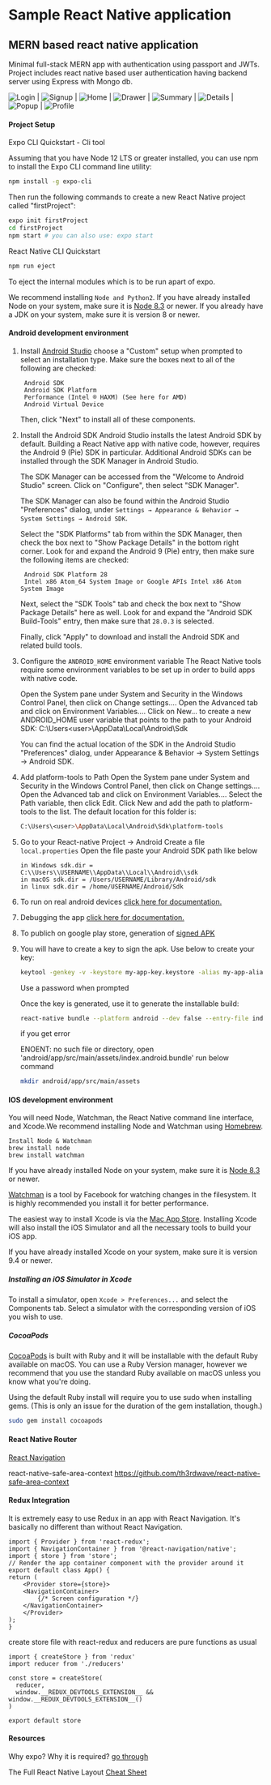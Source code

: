 # Sample React Native application

## MERN based react native application
Minimal full-stack MERN app with authentication using passport and JWTs. Project includes react native based user authentication having backend server using Express with Mongo db.

![Login](./images/login.jpg?raw=true "Login")  |  ![Signup](./images/signup.jpg?raw=true "Signup")  |  ![Home](./images/home.jpg?raw=true "Home")  |  ![Drawer](./images/drawer.jpg?raw=true "Drawer")  |  ![Summary](./images/summary.jpg?raw=true "Summary")  |  ![Details](./images/detail.jpg?raw=true "Details")  |  ![Popup](./images/popup.jpg?raw=true "Details") | ![Profile](./images/profile.jpg?raw=true "Details")

#### Project Setup
Expo CLI Quickstart - Cli tool

Assuming that you have Node 12 LTS or greater installed, you can use npm to install the Expo CLI command line utility:

```sh
npm install -g expo-cli
```

Then run the following commands to create a new React Native project called "firstProject":
```sh
expo init firstProject
cd firstProject
npm start # you can also use: expo start
```

React Native CLI Quickstart
```sh
npm run eject 
```
To eject the internal modules which is to be run apart of expo.

We recommend installing `Node and Python2`. If you have already installed Node on your system, make sure it is [Node 8.3](https://nodejs.org/) or newer. If you already have a JDK on your system, make sure it is version 8 or newer.

#### Android development environment

1. Install [Android Studio](https://developer.android.com/studio)
    choose a "Custom" setup when prompted to select an installation type. Make sure the boxes next to all of the following are checked:

        Android SDK
        Android SDK Platform
        Performance (Intel ® HAXM) (See here for AMD)
        Android Virtual Device

    Then, click "Next" to install all of these components.

2. Install the Android SDK
    Android Studio installs the latest Android SDK by default. Building a React Native app with native code, however, requires the Android 9 (Pie) SDK in particular. Additional Android SDKs can be installed through the SDK Manager in Android Studio.

    The SDK Manager can be accessed from the "Welcome to Android Studio" screen. Click on "Configure", then select "SDK Manager".

    The SDK Manager can also be found within the Android Studio "Preferences" dialog, under `Settings → Appearance & Behavior → System Settings → Android SDK`.

    Select the "SDK Platforms" tab from within the SDK Manager, then check the box next to "Show Package Details" in the bottom right corner. Look for and expand the Android 9 (Pie) entry, then make sure the following items are checked:

        Android SDK Platform 28
        Intel x86 Atom_64 System Image or Google APIs Intel x86 Atom System Image

    Next, select the "SDK Tools" tab and check the box next to "Show Package Details" here as well. Look for and expand the "Android SDK Build-Tools" entry, then make sure that `28.0.3` is selected.

    Finally, click "Apply" to download and install the Android SDK and related build tools.

3. Configure the `ANDROID_HOME` environment variable
    The React Native tools require some environment variables to be set up in order to build apps with native code.

    Open the System pane under System and Security in the Windows Control Panel, then click on Change settings.... Open the Advanced tab and click on Environment Variables.... Click on New... to create a new ANDROID_HOME user variable that points to the path to your Android SDK: C:\Users\<user>\AppData\Local\Android\Sdk

    You can find the actual location of the SDK in the Android Studio "Preferences" dialog, under Appearance & Behavior → System Settings → Android SDK.

4. Add platform-tools to Path
    Open the System pane under System and Security in the Windows Control Panel, then click on Change settings.... Open the Advanced tab and click on Environment Variables.... Select the Path variable, then click Edit. Click New and add the path to platform-tools to the list.
    The default location for this folder is:
    ```sh
    C:\Users\<user>\AppData\Local\Android\Sdk\platform-tools
    ```

5. Go to your React-native Project -> Android
    Create a file `local.properties`
    Open the file
    paste your Android SDK path like below
    ```
    in Windows sdk.dir = C:\\Users\\USERNAME\\AppData\\Local\\Android\\sdk
    in macOS sdk.dir = /Users/USERNAME/Library/Android/sdk
    in linux sdk.dir = /home/USERNAME/Android/Sdk
    ```
    
6. To run on real android devices [click here for documentation.](https://reactnative.dev/docs/running-on-device)

7. Debugging the app [click here for documentation.](https://reactnative.dev/docs/debugging)

8. To publich on google play store, generation of [signed APK](https://reactnative.dev/docs/signed-apk-android)

9. You will have to create a key to sign the apk. Use below to create your key:
    ```sh
    keytool -genkey -v -keystore my-app-key.keystore -alias my-app-alias -keyalg RSA -keysize 2048 -validity 10000
    ```
    Use a password when prompted

    Once the key is generated, use it to generate the installable build:
    ```sh
    react-native bundle --platform android --dev false --entry-file index.android.js --bundle-output android/app/src/main/assets/index.android.bundle --assets-dest android/app/src/main/res/ && react-native run-android
    ```

    if you get error

    ENOENT: no such file or directory, open 'android/app/src/main/assets/index.android.bundle'
    run below command
    ```sh
    mkdir android/app/src/main/assets
    ```


#### IOS development environment
You will need Node, Watchman, the React Native command line interface, and Xcode.We recommend installing Node and Watchman using [Homebrew](https://brew.sh/).
```
Install Node & Watchman
brew install node
brew install watchman
```

If you have already installed Node on your system, make sure it is [Node 8.3](https://nodejs.org/) or newer.

[Watchman](https://facebook.github.io/watchman) is a tool by Facebook for watching changes in the filesystem. It is highly recommended you install it for better performance.

The easiest way to install Xcode is via the [Mac App Store](https://itunes.apple.com/us/app/xcode/id497799835?mt=12). Installing Xcode will also install the iOS Simulator and all the necessary tools to build your iOS app.

If you have already installed Xcode on your system, make sure it is version 9.4 or newer.   

##### Installing an iOS Simulator in Xcode
To install a simulator, open `Xcode > Preferences...` and select the Components tab. Select a simulator with the corresponding version of iOS you wish to use.

##### CocoaPods
[CocoaPods](https://cocoapods.org/) is built with Ruby and it will be installable with the default Ruby available on macOS. You can use a Ruby Version manager, however we recommend that you use the standard Ruby available on macOS unless you know what you're doing.

Using the default Ruby install will require you to use sudo when installing gems. (This is only an issue for the duration of the gem installation, though.)
```sh
sudo gem install cocoapods
```

#### React Native Router
[React Navigation](https://reactnavigation.org/docs/getting-started)

react-native-safe-area-context https://github.com/th3rdwave/react-native-safe-area-context

#### Redux Integration

It is extremely easy to use Redux in an app with React Navigation. It's basically no different than without React Navigation.
```
import { Provider } from 'react-redux';
import { NavigationContainer } from '@react-navigation/native';
import { store } from 'store';
// Render the app container component with the provider around it
export default class App() {
return (
    <Provider store={store}>
    <NavigationContainer>
        {/* Screen configuration */}
    </NavigationContainer>
    </Provider>
);
}
```
create store file with react-redux and reducers are pure functions as usual 

```
import { createStore } from 'redux'
import reducer from './reducers'

const store = createStore(
  reducer,
  window.__REDUX_DEVTOOLS_EXTENSION__ && window.__REDUX_DEVTOOLS_EXTENSION__()
)

export default store
```

#### Resources
Why expo? Why it is required? [go through](https://levelup.gitconnected.com/expo-vs-react-native-cli-a-guide-to-bootstrapping-new-react-native-apps-6f0fcafee58f)

The Full React Native Layout [Cheat Sheet](https://medium.com/wix-engineering/the-full-react-native-layout-cheat-sheet-a4147802405c)
